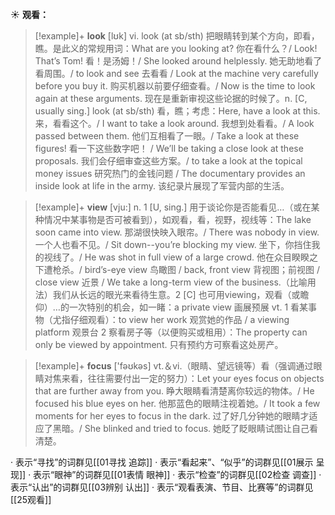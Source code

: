 ☀ <span class="category">**观看：**</span>
>[!example]+ <span class="vocabulary">**look**</span> [lʊk] 
> <span class="definition">vi. look (at sb/sth) 把眼睛转到某个方向，即看，瞧。是此义的常规用词：</span>What are you looking at? 你在看什么？/ Look! That’s Tom! 看！是汤姆！/ She looked around helplessly. 她无助地看了看周围。/ to look and see 去看看 / Look at the machine very carefully before you buy it. 购买机器以前要仔细查看。/ Now is the time to look again at these arguments. 现在是重新审视这些论据的时候了。<span class="definition">n. [C, usually sing.] look (at sb/sth) 看，瞧；考虑：</span>Here, have a look at this. 来，看看这个。/ I want to take a look around. 我想到处看看。/ A look passed between them. 他们互相看了一眼。/ Take a look at these figures! 看一下这些数字吧！ / We’ll be taking a close look at these proposals. 我们会仔细审查这些方案。/ to take a look at the topical money issues 研究热门的金钱问题 / The documentary provides an inside look at life in the army. 该纪录片展现了军营内部的生活。

>[!example]+ <span class="vocabulary">**view**</span> [vju:] 
> <span class="definition">n. 1 [U, sing.] 用于谈论你是否能看见…（或在某种情况中某事物是否可被看到），如观看，看，视野，视线等：</span>The lake soon came into view. 那湖很快映入眼帘。/ There was nobody in view. 一个人也看不见。/ Sit down--you’re blocking my view. 坐下，你挡住我的视线了。/ He was shot in full view of a large crowd. 他在众目睽睽之下遭枪杀。/ bird’s-eye view 鸟瞰图 / back, front view 背视图；前视图 / close view 近景 / We take a long-term view of the business.（比喻用法）我们从长远的眼光来看待生意。<span class="definition">2 [C] 也可用viewing，观看（或瞻仰）…的一次特别的机会，如一睹：</span>a private view 画展预展 <span class="definition">vt. 1 看某事物（尤指仔细观看）：</span>to view her work 观赏她的作品 / a viewing platform 观景台 <span class="definition">2 察看房子等（以便购买或租用）：</span>The property can only be viewed by appointment. 只有预约方可察看这处房产。

>[!example]+ <span class="vocabulary">**focus**</span> ['fəʊkəs] 
> <span class="definition">vt.＆vi.（眼睛、望远镜等）看（强调通过眼睛对焦来看，往往需要付出一定的努力）：</span>Let your eyes focus on objects that are further away from you. 睁大眼睛看清楚离你较远的物体。/ He focused his blue eyes on her. 他那蓝色的眼睛注视着她。/ It took a few moments for her eyes to focus in the dark. 过了好几分钟她的眼睛才适应了黑暗。/ She blinked and tried to focus. 她眨了眨眼睛试图让自己看清楚。

· 表示“寻找”的词群见[[01寻找 追踪]]
· 表示“看起来”、“似乎”的词群见[[01展示 呈现]]
· 表示“眼神”的词群见[[01表情 眼神]]
· 表示“检查”的词群见[[02检查 调查]]
· 表示“认出”的词群见[[03辨别 认出]]
· 表示“观看表演、节目、比赛等”的词群见[[25观看]]
